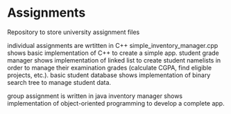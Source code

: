 # Assignments
Repository to store university assignment files

individual assignments are wrtitten in C++
  simple_inventory_manager.cpp shows basic implementation of C++ to create a simple app.
  student grade manager shows implementation of linked list to create student namelists in order to manage their examination grades (calculate CGPA, find eligible projects, etc.).
  basic student database shows implementation of binary search tree to manage student data.

group assignment is written in java
  inventory manager shows implementation of object-oriented programming to develop a complete app.
